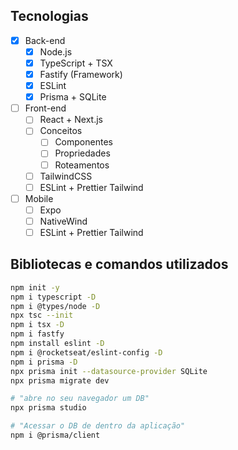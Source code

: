## Tecnologias
- [x] Back-end
	- [x] Node.js
	- [x] TypeScript + TSX
	- [x] Fastify (Framework)
	- [x] ESLint
	- [x] Prisma + SQLite

- [ ] Front-end
	- [ ] React + Next.js
	- [ ] Conceitos
		- [ ] Componentes
		- [ ] Propriedades
		- [ ] Roteamentos
	- [ ] TailwindCSS
	- [ ] ESLint + Prettier Tailwind

- [ ] Mobile
	- [ ] Expo
	- [ ] NativeWind
	- [ ] ESLint + Prettier Tailwind
	
## Bibliotecas e comandos utilizados
```sh
npm init -y
npm i typescript -D
npm i @types/node -D
npx tsc --init
npm i tsx -D
npm i fastfy
npm install eslint -D
npm i @rocketseat/eslint-config -D
npm i prisma -D
npx prisma init --datasource-provider SQLite
npx prisma migrate dev

# "abre no seu navegador um DB"
npx prisma studio 

# "Acessar o DB de dentro da aplicação"
npm i @prisma/client 
```